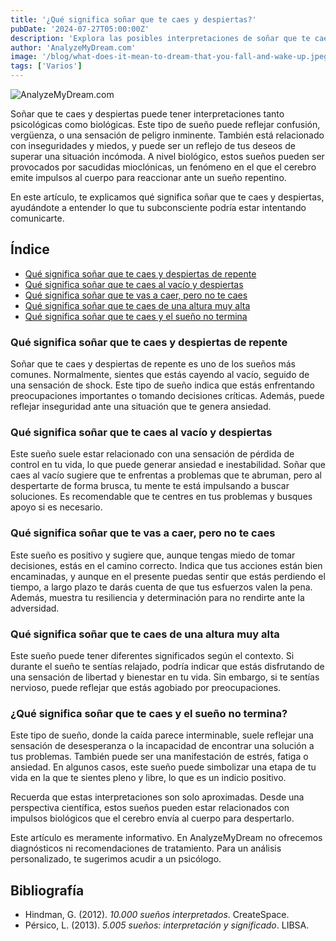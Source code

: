 ```yaml
---
title: '¿Qué significa soñar que te caes y despiertas?'
pubDate: '2024-07-27T05:00:00Z'
description: 'Explora las posibles interpretaciones de soñar que te caes y despiertas, desde la confusión y la vergüenza hasta las sacudidas mioclónicas.'
author: 'AnalyzeMyDream.com'
image: '/blog/what-does-it-mean-to-dream-that-you-fall-and-wake-up.jpeg'
tags: ['Varios']
---
```


![AnalyzeMyDream.com](/blog/what-does-it-mean-to-dream-that-you-fall-and-wake-up.jpeg)

Soñar que te caes y despiertas puede tener interpretaciones tanto psicológicas como biológicas. Este tipo de sueño puede reflejar confusión, vergüenza, o una sensación de peligro inminente. También está relacionado con inseguridades y miedos, y puede ser un reflejo de tus deseos de superar una situación incómoda. A nivel biológico, estos sueños pueden ser provocados por sacudidas mioclónicas, un fenómeno en el que el cerebro emite impulsos al cuerpo para reaccionar ante un sueño repentino.

En este artículo, te explicamos qué significa soñar que te caes y despiertas, ayudándote a entender lo que tu subconsciente podría estar intentando comunicarte.

## Índice

- [Qué significa soñar que te caes y despiertas de repente](#que-significa-sonar-que-te-caes-y-despiertas-de-repente)
- [Qué significa soñar que te caes al vacío y despiertas](#que-significa-sonar-que-te-caes-al-vacio-y-despiertas)
- [Qué significa soñar que te vas a caer, pero no te caes](#que-significa-sonar-que-te-vas-a-caer-pero-no-te-caes)
- [Qué significa soñar que te caes de una altura muy alta](#que-significa-sonar-que-te-caes-de-una-altura-muy-alta)
- [Qué significa soñar que te caes y el sueño no termina](#que-significa-sonar-que-te-caes-y-la-caida-no-termina)

### Qué significa soñar que te caes y despiertas de repente

Soñar que te caes y despiertas de repente es uno de los sueños más comunes. Normalmente, sientes que estás cayendo al vacío, seguido de una sensación de shock. Este tipo de sueño indica que estás enfrentando preocupaciones importantes o tomando decisiones críticas. Además, puede reflejar inseguridad ante una situación que te genera ansiedad.

### Qué significa soñar que te caes al vacío y despiertas

Este sueño suele estar relacionado con una sensación de pérdida de control en tu vida, lo que puede generar ansiedad e inestabilidad. Soñar que caes al vacío sugiere que te enfrentas a problemas que te abruman, pero al despertarte de forma brusca, tu mente te está impulsando a buscar soluciones. Es recomendable que te centres en tus problemas y busques apoyo si es necesario.

### Qué significa soñar que te vas a caer, pero no te caes

Este sueño es positivo y sugiere que, aunque tengas miedo de tomar decisiones, estás en el camino correcto. Indica que tus acciones están bien encaminadas, y aunque en el presente puedas sentir que estás perdiendo el tiempo, a largo plazo te darás cuenta de que tus esfuerzos valen la pena. Además, muestra tu resiliencia y determinación para no rendirte ante la adversidad.

### Qué significa soñar que te caes de una altura muy alta

Este sueño puede tener diferentes significados según el contexto. Si durante el sueño te sentías relajado, podría indicar que estás disfrutando de una sensación de libertad y bienestar en tu vida. Sin embargo, si te sentías nervioso, puede reflejar que estás agobiado por preocupaciones.

### ¿Qué significa soñar que te caes y el sueño no termina?

Este tipo de sueño, donde la caída parece interminable, suele reflejar una sensación de desesperanza o la incapacidad de encontrar una solución a tus problemas. También puede ser una manifestación de estrés, fatiga o ansiedad. En algunos casos, este sueño puede simbolizar una etapa de tu vida en la que te sientes pleno y libre, lo que es un indicio positivo.

Recuerda que estas interpretaciones son solo aproximadas. Desde una perspectiva científica, estos sueños pueden estar relacionados con impulsos biológicos que el cerebro envía al cuerpo para despertarlo.

Este artículo es meramente informativo. En AnalyzeMyDream no ofrecemos diagnósticos ni recomendaciones de tratamiento. Para un análisis personalizado, te sugerimos acudir a un psicólogo.

## Bibliografía

- Hindman, G. (2012). *10.000 sueños interpretados*. CreateSpace.
- Pérsico, L. (2013). *5.005 sueños: interpretación y significado*. LIBSA.